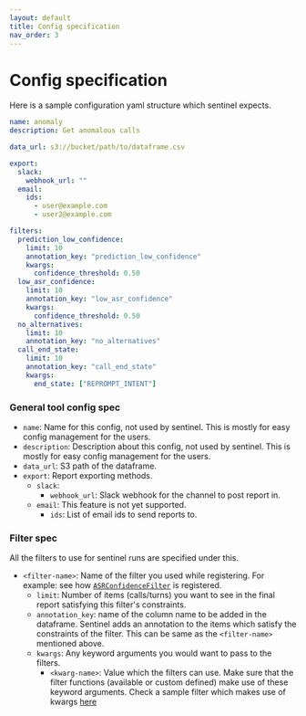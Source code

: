 ```yaml
---
layout: default
title: Config specification
nav_order: 3
---
```


# Config specification

Here is a sample configuration yaml structure which sentinel expects.

```yaml
name: anomaly
description: Get anomalous calls 

data_url: s3://bucket/path/to/dataframe.csv 

export:
  slack:
    webhook_url: ""
  email:
    ids:
      - user@example.com
      - user2@example.com

filters:
  prediction_low_confidence:
    limit: 10
    annotation_key: "prediction_low_confidence"
    kwargs:
      confidence_threshold: 0.50
  low_asr_confidence:
    limit: 10
    annotation_key: "low_asr_confidence"
    kwargs:
      confidence_threshold: 0.50
  no_alternatives:
    limit: 10
    annotation_key: "no_alternatives"
  call_end_state:
    limit: 10
    annotation_key: "call_end_state"
    kwargs:
      end_state: ["REPROMPT_INTENT"]
```

### General tool config spec

- `name`: Name for this config, not used by sentinel. This is mostly for easy
  config management for the users.
- `description`: Description about this config, not used by sentinel. This is
  mostly for easy config management for the users.
- `data_url`: S3 path of the dataframe.
- `export`: Report exporting methods.
  - `slack`:
    - `webhook_url`: Slack webhook for the channel to post report in.
  - `email`: This feature is not yet supported.
    - `ids`: List of email ids to send reports to.

### Filter spec

All the filters to use for sentinel runs are specified under this.

- `<filter-name>`: Name of the filter you used while registering. For example:
  see how [`ASRConfidenceFilter`](./) is registered.
  - `limit`: Number of items (calls/turns) you want to see in the final report
    satisfying this filter's constraints.
  - `annotation_key`: name of the column name to be added in the dataframe.
    Sentinel adds an annotation to the items which satisfy the constraints of
    the filter. This can be same as the `<filter-name>` mentioned above.
  - `kwargs`: Any keyword arguments you would want to pass to the filters.
    - `<kwarg-name>`: Value which the filters can use. Make sure that the
      filter functions (available or custom defined) make use of these keyword
      arguments. Check a sample filter which makes use of kwargs [here](./)

